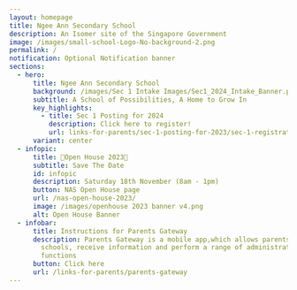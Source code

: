```yaml
---
layout: homepage
title: Ngee Ann Secondary School
description: An Isomer site of the Singapore Government
image: /images/small-school-Logo-No-background-2.png
permalink: /
notification: Optional Notification banner
sections:
  - hero:
      title: Ngee Ann Secondary School
      background: /images/Sec 1 Intake Images/Sec1_2024_Intake_Banner.png
      subtitle: A School of Possibilities, A Home to Grow In
      key_highlights:
        - title: Sec 1 Posting for 2024
          description: Click here to register!
          url: links-for-parents/sec-1-posting-for-2023/sec-1-registration-exercise-2024-intake/
      variant: center
  - infopic:
      title: 🚀Open House 2023🎪
      subtitle: Save The Date
      id: infopic
      description: Saturday 18th November (8am - 1pm)
      button: NAS Open House page
      url: /nas-open-house-2023/
      image: /images/openhouse 2023 banner v4.png
      alt: Open House Banner
  - infobar:
      title: Instructions for Parents Gateway
      description: Parents Gateway is a mobile app,which allows parents to engage with
        schools, receive information and perform a range of administrative
        functions
      button: Click here
      url: /links-for-parents/parents-gateway
---
```

